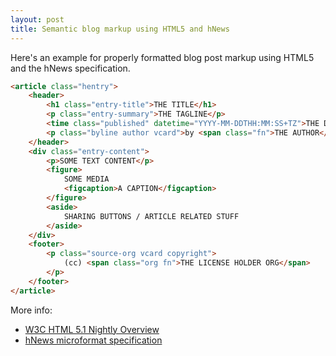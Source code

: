 ```yaml
---
layout: post
title: Semantic blog markup using HTML5 and hNews
---
```

Here's an example for properly formatted blog post markup using HTML5 and the hNews specification.

```html
<article class="hentry">
    <header>
        <h1 class="entry-title">THE TITLE</h1>
        <p class="entry-summary">THE TAGLINE</p>
        <time class="published" datetime="YYYY-MM-DDTHH:MM:SS+TZ">THE DATE</time>
        <p class="byline author vcard">by <span class="fn">THE AUTHOR</span></p>
    </header>
    <div class="entry-content">
        <p>SOME TEXT CONTENT</p>
        <figure>
            SOME MEDIA
            <figcaption>A CAPTION</figcaption>
        </figure>
        <aside>
            SHARING BUTTONS / ARTICLE RELATED STUFF
        </aside>
    </div>
    <footer>
        <p class="source-org vcard copyright">
            (cc) <span class="org fn">THE LICENSE HOLDER ORG</span>
        </p>
    </footer>
</article>
```

More info:
- [W3C HTML 5.1 Nightly Overview](http://www.w3.org/html/wg/drafts/html/master/Overview.html)
- [hNews microformat specification](http://microformats.org/wiki/hnews)
